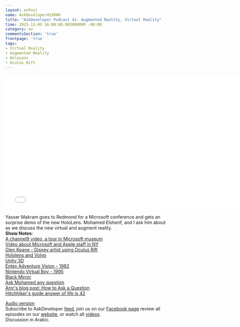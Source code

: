 ```yaml
---
layout: avPost
name: AskDeveloper41VRAR
title: "AskDeveloper Podcast 41: Augmented Reality, Virtual Reality"
time: 2015-12-05 16:00:00.003000000 -08:00
category: av
commentsSection: 'true'
frontpage: 'true'
tags: 
- Virtual Reality
- Augmented Reality
- HoloLens 
- Oculus Rift
---
```


<iframe width="750" height="422" src="//www.youtube.com/embed/EqZnfSAh6jc" frameborder="0" allowfullscreen></iframe>

Yasser Makram goes to Redmond for a Microsoft conference and gets an surprise demo of the new HoloLens. Mohamed Elsherif, and I ask him about as we discuss the new virtual and augment reality.  
**Show Notes**:  
[A channel9 video, a tour in Microsoft museum](https://channel9.msdn.com/Shows/Defrag-Tools/Defrag-Tools-145-Living-Computer-Museum)  
[Video about Microsoft and Apple staff in NY](https://www.youtube.com/watch?v=TMATD2qk564)  
[Glen Keane - Disney artist using Oculus Rift](https://www.youtube.com/watch?v=GSbkn6mCfXE)  
[Hololens and Volvo](https://www.youtube.com/watch?v=DilzwF90vec)  
[Unity 3D](http://unity3d.com/)  
[Entex Adventure Vision - 1982](https://en.wikipedia.org/wiki/Entex_Adventure_Vision)  
[Nintendo Virtual Boy - 1995](https://en.wikipedia.org/wiki/Virtual_Boy)  
[Black Mirror](https://en.wikipedia.org/wiki/Black_Mirror_%28TV_series%29)  
[Ask Mohamed any question](https://ask.fm/bashmohandes/)  
[Amr's blog post: How to Ask a Question](http://www.amreldib.com/blog/HowToAskAQuestion/)  
[Hitchhiker's guide answer of life is 42](https://en.wikipedia.org/wiki/42_%28number%29#The_Hitchhiker.27s_Guide_to_the_Galaxy)  

[Audio version](https://soundcloud.com/askdeveloper/ep41-augmented-reality-virtual-reality)  
Subscribe to AskDeveloper [feed](http://feeds.feedburner.com/Askdeveloper), join us on our [Facebook page](https://www.facebook.com/askdeveloper) review all episodes on our [website](http://www.askdeveloper.com/), or watch all [videos](https://www.youtube.com/user/bashmohandes/).  
Discussion in Arabic.  

